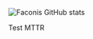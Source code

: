 ![Faconis GitHub stats](https://github-readme-stats.vercel.app/api?username=Faconis&theme=dark&show_icons=true)

Test MTTR
